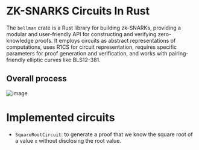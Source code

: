 # ZK-SNARKS Circuits In Rust

The `bellman` crate is a Rust library for building zk-SNARKs, providing a modular and user-friendly API for constructing and verifying zero-knowledge proofs. It employs circuits as abstract representations of computations, uses R1CS for circuit representation, requires specific parameters for proof generation and verification, and works with pairing-friendly elliptic curves like BLS12-381.

## Overall process
![image](https://github.com/hsouf/zk-circuits-rs/assets/37840702/7fee8215-5549-4f15-b60c-3e5835b56123)


# Implemented circuits

- `SquareRootCircuit`: to generate a proof that we know the square root of a value `x` without disclosing the root value.
